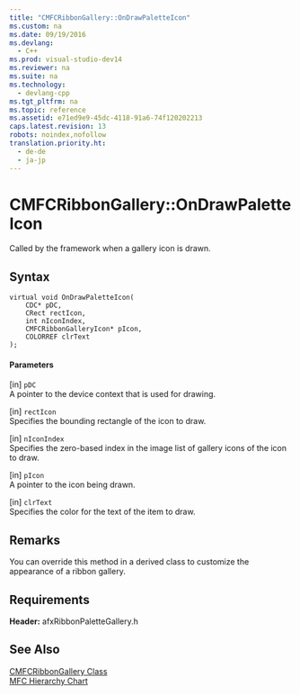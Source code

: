 ```yaml
---
title: "CMFCRibbonGallery::OnDrawPaletteIcon"
ms.custom: na
ms.date: 09/19/2016
ms.devlang: 
  - C++
ms.prod: visual-studio-dev14
ms.reviewer: na
ms.suite: na
ms.technology: 
  - devlang-cpp
ms.tgt_pltfrm: na
ms.topic: reference
ms.assetid: e71ed9e9-45dc-4118-91a6-74f120202213
caps.latest.revision: 13
robots: noindex,nofollow
translation.priority.ht: 
  - de-de
  - ja-jp
---
```

# CMFCRibbonGallery::OnDrawPaletteIcon
Called by the framework when a gallery icon is drawn.  
  
## Syntax  
  
```  
virtual void OnDrawPaletteIcon(  
    CDC* pDC,  
    CRect rectIcon,  
    int nIconIndex,  
    CMFCRibbonGalleryIcon* pIcon,  
    COLORREF clrText   
);  
```  
  
#### Parameters  
 [in] `pDC`  
 A pointer to the device context that is used for drawing.  
  
 [in] `rectIcon`  
 Specifies the bounding rectangle of the icon to draw.  
  
 [in] `nIconIndex`  
 Specifies the zero-based index in the image list of gallery icons of the icon to draw.  
  
 [in] `pIcon`  
 A pointer to the icon being drawn.  
  
 [in] `clrText`  
 Specifies the color for the text of the item to draw.  
  
## Remarks  
 You can override this method in a derived class to customize the appearance of a ribbon gallery.  
  
## Requirements  
 **Header:** afxRibbonPaletteGallery.h  
  
## See Also  
 [CMFCRibbonGallery Class](../vs140/CMFCRibbonGallery-Class.md)   
 [MFC Hierarchy Chart](../vs140/Hierarchy-Chart.md)